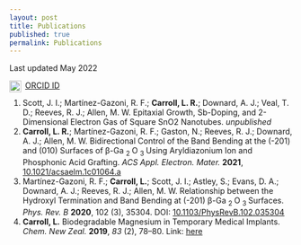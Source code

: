 ```yaml
---
layout: post
title: Publications
published: true
permalink: Publications
---
```

Last updated May 2022

<img src="https://orcid.org/sites/default/files/images/orcid_16x16.png" style="float:left;width:1.5em;margin-right:0.5em;" alt="ORCID iD icon"> <a href="https://orcid.org/0000-0001-6721-5696">ORCID ID</a>

1. Scott, J. I.; Martínez-Gazoni, R. F.; **Carroll, L. R.**; Downard, A. J.; Veal, T. D.; Reeves, R. J.; Allen, M. W. Epitaxial Growth, Sb-Doping, and 2-Dimensional Electron Gas of Square SnO2 Nanotubes. _unpublished_
2. **Carroll, L. R.**; Martínez-Gazoni, R. F.; Gaston, N.; Reeves, R. J.; Downard, A. J.; Allen, M. W. Bidirectional Control of the Band Bending at the (-201) and (010) Surfaces of β-Ga <sub>2 </sub>O <sub>3 </sub> Using Aryldiazonium Ion and Phosphonic Acid Grafting. *ACS Appl. Electron. Mater.* **2021**, <a href="https://pubs.acs.org/doi/abs/10.1021/acsaelm.1c01064">10.1021/acsaelm.1c01064.a </a>
3. Martínez-Gazoni, R. F.; **Carroll, L.**; Scott, J. I.; Astley, S.; Evans, D. A.; Downard, A. J.; Reeves, R. J.; Allen, M. W. Relationship between the Hydroxyl Termination and Band Bending at (-201) β-Ga <sub>2 </sub>O <sub>3 </sub> Surfaces. *Phys. Rev. B* **2020**, 102 (3), 35304. DOI: <a href="https://journals.aps.org/prb/abstract/10.1103/PhysRevB.102.035304">10.1103/PhysRevB.102.035304 </a>
4. **Carroll, L.** Biodegradable Magnesium in Temporary Medical Implants. *Chem. New Zeal.* **2019**, *83* (2), 78–80. Link: <a href="https://nzic.org.nz/unsecure_files/cinz/2019-83-2.pdf">here</a>
